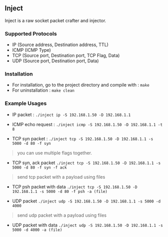 Inject
---

Inject is a raw socket packet crafter and injector.

### Supported Protocols
- IP (Source address, Destination address, TTL)
- ICMP (ICMP Type)
- TCP (Source port, Destination port, TCP Flag, Data)
- UDP (Source port, Destination port, Data)

### Installation
* For installation, go to the project directory and compile with : 
    `make`
* For uninstallation : 
    `make clean`

### Example Usages
* IP packet :
    `./inject ip -S 192.168.1.50 -D 192.168.1.1`

* ICMP echo request :
    `./inject icmp -S 192.168.1.50 -D 192.168.1.1 -t 8`

* TCP syn packet :
     `./inject tcp -S 192.168.1.50 -D 192.168.1.1 -s 5000 -d 80 -f syn`

> you can use multiple flags together.
* TCP syn, ack packet
     `./inject tcp -S 192.168.1.50 -D 192.168.1.1 -s 5000 -d 80 -f syn -f ack`

> send tcp packet with a payload using files
* TCP psh packet with data
     `./inject tcp -S 192.168.1.50 -D 192.168.1.1 -s 5000 -d 80 -f psh -a (file)`

* UDP packet
     `./inject udp -S 192.168.1.50 -D 192.168.1.1 -s 5000 -d 4000`

> send udp packet with a payload using files
* UDP packet with data
     `./inject udp -S 192.168.1.50 -D 192.168.1.1 -s 5000 -d 4000 -a (file)`

